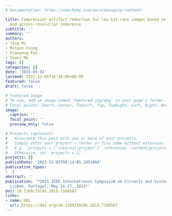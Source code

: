 ```yaml
---
# Documentation: https://wowchemy.com/docs/managing-content/

title: Compression artifact reduction for low bit-rate images based on non-local similarity
  and across-resolution coherence
subtitle: ''
summary: ''
authors:
- Jing Mu
- Ruiqin Xiong
- Xiaopeng Fan
- Siwei Ma
tags: []
categories: []
date: '2015-01-01'
lastmod: 2022-12-05T16:14:05+08:00
featured: false
draft: false

# Featured image
# To use, add an image named `featured.jpg/png` to your page's folder.
# Focal points: Smart, Center, TopLeft, Top, TopRight, Left, Right, BottomLeft, Bottom, BottomRight.
image:
  caption: ''
  focal_point: ''
  preview_only: false

# Projects (optional).
#   Associate this post with one or more of your projects.
#   Simply enter your project's folder or file name without extension.
#   E.g. `projects = ["internal-project"]` references `content/project/deep-learning/index.md`.
#   Otherwise, set `projects = []`.
projects: []
publishDate: '2022-12-05T08:14:05.205109Z'
publication_types:
- '1'
abstract: ''
publication: '*2015 IEEE International Symposium on Circuits and Systems, ISCAS 2015,
  Lisbon, Portugal, May 24-27, 2015*'
doi: 10.1109/ISCAS.2015.7168587
links:
- name: URL
  url: https://doi.org/10.1109/ISCAS.2015.7168587
---
```

